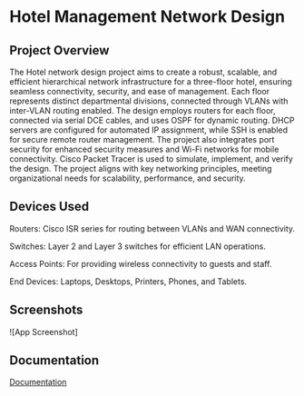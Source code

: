 
# Hotel Management Network Design




## Project Overview

The Hotel network design project aims to create a robust, scalable, and efficient hierarchical network infrastructure for a three-floor hotel, ensuring seamless connectivity, security, and ease of management. Each floor represents distinct departmental divisions, connected through VLANs with inter-VLAN routing enabled. The design employs routers for each floor, connected via serial DCE cables, and uses OSPF for dynamic routing. DHCP servers are configured for automated IP assignment, while SSH is enabled for secure remote router management. The project also integrates port security for enhanced security measures and Wi-Fi networks for mobile connectivity. Cisco Packet Tracer is used to simulate, implement, and verify the design. The project aligns with key networking principles, meeting organizational needs for scalability, performance, and security.

## Devices Used

Routers: Cisco ISR series for routing between VLANs and WAN connectivity.

Switches: Layer 2 and Layer 3 switches for efficient LAN operations.

Access Points: For providing wireless connectivity to guests and staff.

End Devices: Laptops, Desktops, Printers, Phones, and Tablets.
## Screenshots

![App Screenshot]


## Documentation

[Documentation](https://linktodocumentation)

